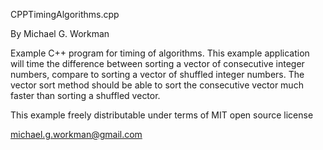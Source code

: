 CPPTimingAlgorithms.cpp

By Michael G. Workman

Example C++ program for timing of algorithms. This example application will time the difference
between sorting a vector of consecutive integer numbers, compare to sorting a vector of shuffled
integer numbers. The vector sort method should be able to sort the consecutive vector much
faster than sorting a shuffled vector.

This example freely distributable under terms of MIT open source license

michael.g.workman@gmail.com
